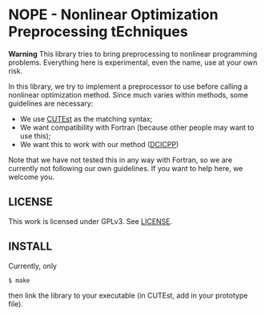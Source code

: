 NOPE - Nonlinear Optimization Preprocessing tEchniques
==================

**Warning**
This library tries to bring preprocessing to nonlinear programming problems.
Everything here is experimental, even the name, use at your own risk.

In this library, we try to implement a preprocessor to use before calling a
nonlinear optimization method. Since much varies within methods, some guidelines
are necessary:

  - We use [CUTEst](http://ccpforge.cse.rl.ac.uk/gf/project/cutest/wiki) as the
    matching syntax;
  - We want compatibility with Fortran (because other people may want to use
    this);
  - We want this to work with our method
    ([DCICPP](https://github.com/abelsiqueira/dcicpp.git))

Note that we have not tested this in any way with Fortran, so we are currently
not following our own guidelines. If you want to help here, we welcome you.

LICENSE
-------

This work is licensed under GPLv3. See [LICENSE](LICENSE).

INSTALL
-------

Currently, only

    $ make

then link the library to your executable (in CUTEst, add in your prototype
file).
